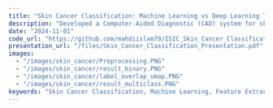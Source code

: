 ```yaml
---
title: "Skin Cancer Classification: Machine Learning vs Deep Learning Techniques"
description: "Developed a Computer-Aided Diagnostic (CAD) system for skin lesion classification using advanced preprocessing techniques and feature extraction. Implemented traditional machine learning models for binary and multiclass classification of skin lesions, distinguishing between benign and malignant cases. Future work includes exploring deep learning approaches for improved accuracy."
date: "2024-11-01"
code_url: "https://github.com/mahdiislam79/ISIC_Skin_Cancer_Classification-ML"
presentation_url: "/files/Skin_Cancer_Classification_Presentation.pdf"
images:
  - "/images/skin_cancer/Preprocessing.PNG"
  - "/images/skin_cancer/result_binary.PNG"
  - "/images/skin_cancer/label_overlap_umap.PNG"
  - "/images/skin_cancer/result_multiclass.PNG"
keywords: "Skin Cancer Classification, Machine Learning, Feature Extraction, Image Processing, Binary Classification, Multi-class Classification, Benign, Malignant"
---
```


